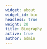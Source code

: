 ```yaml
---
widget: about
widget_id: bio
headless: true
weight: 20
title: Biography
active: true
author: admin
---
```

